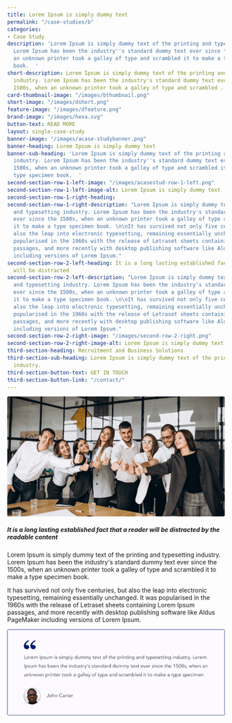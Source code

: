 ```yaml
---
title: Lorem Ipsum is simply dummy text
permalink: "/case-studies/b"
categories:
- Case Study
description: 'Lorem Ipsum is simply dummy text of the printing and typesetting industry.
  Lorem Ipsum has been the industry''s standard dummy text ever since the 1500s, when
  an unknown printer took a galley of type and scrambled it to make a type specimen
  book.  '
short-description: Lorem Ipsum is simply dummy text of the printing and typesetting
  industry. Lorem Ipsum has been the industry's standard dummy text ever since the
  1500s, when an unknown printer took a galley of type and scrambled .
card-thumbnail-image: "/images/bthumbnail.png"
short-image: "/images/dshort.png"
feature-image: "/images/dfeature.png"
brand-image: "/images/hexa.svg"
button-text: READ MORE
layout: single-case-study
banner-image: "/images/acase-studybanner.png"
banner-heading: Lorem Ipsum is simply dummy text
banner-sub-heading: 'Lorem Ipsum is simply dummy text of the printing and typesetting
  industry. Lorem Ipsum has been the industry''s standard dummy text ever since the
  1500s, when an unknown printer took a galley of type and scrambled it to make a
  type specimen book.  '
second-section-row-1-left-image: "/images/acasestud-row-1-left.png"
second-section-row-1-left-image-alt: Lorem Ipsum is simply dummy text
second-section-row-1-right-heading: 
second-section-row-1-right-description: "Lorem Ipsum is simply dummy text of the printing
  and typesetting industry. Lorem Ipsum has been the industry's standard dummy text
  ever since the 1500s, when an unknown printer took a galley of type and scrambled
  it to make a type specimen book. \n\nIt has survived not only five centuries, but
  also the leap into electronic typesetting, remaining essentially unchanged. It was
  popularised in the 1960s with the release of Letraset sheets containing Lorem Ipsum
  passages, and more recently with desktop publishing software like Aldus PageMaker
  including versions of Lorem Ipsum."
second-section-row-2-left-heading: It is a long lasting established fact that a reader
  will be distracted
second-section-row-2-left-description: "Lorem Ipsum is simply dummy text of the printing
  and typesetting industry. Lorem Ipsum has been the industry's standard dummy text
  ever since the 1500s, when an unknown printer took a galley of type and scrambled
  it to make a type specimen book. \n\nIt has survived not only five centuries, but
  also the leap into electronic typesetting, remaining essentially unchanged. It was
  popularised in the 1960s with the release of Letraset sheets containing Lorem Ipsum
  passages, and more recently with desktop publishing software like Aldus PageMaker
  including versions of Lorem Ipsum."
second-section-row-2-right-image: "/images/second-row-2-right.png"
second-section-row-2-right-image-alt: Lorem Ipsum is simply dummy text
third-section-heading: Recruitment and Business Solutions
third-section-sub-heading: Lorem Ipsum is simply dummy text of the printing and typesetting
  industry.
third-section-button-text: GET IN TOUCH
third-section-button-link: "/contact/"
---
```


![feature image](/images/acasetudy-post.png)
##### It is a long lasting established fact that a reader will be distracted by the readable content 
Lorem Ipsum is simply dummy text of the printing and typesetting industry. Lorem Ipsum has been the industry's standard dummy text ever since the 1500s, when an unknown printer took a galley of type and scrambled it to make a type specimen book. 

It has survived not only five centuries, but also the leap into electronic typesetting, remaining essentially unchanged. It was popularised in the 1960s with the release of Letraset sheets containing Lorem Ipsum passages, and more recently with desktop publishing software like Aldus PageMaker including versions of Lorem Ipsum.

![where does it come from](/images/jhon-carter-blog.png)
